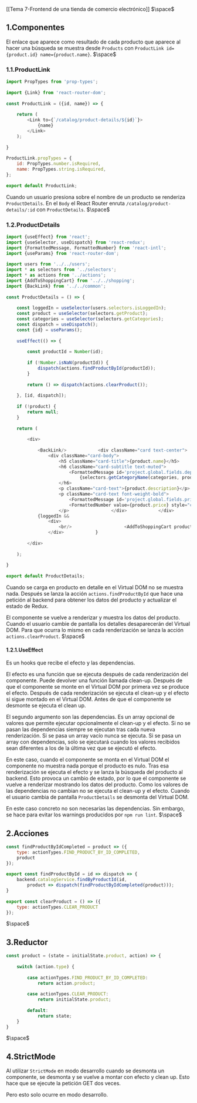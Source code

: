 [[Tema 7-Frontend de una tienda de comercio electrónico]]
$\space$
## 1.Componentes
El enlace que aparece como resultado de cada producto que aparece al hacer una búsqueda se muestra desde `Products` con `ProductLink id={product.id} name={product.name}`.
$\space$
### 1.1.ProductLink

```javascript
import PropTypes from 'prop-types';  
  
import {Link} from 'react-router-dom';  
  
const ProductLink = ({id, name}) => {  
      
    return (  
        <Link to={`/catalog/product-details/${id}`}>  
            {name}  
        </Link>  
    );  
  
}  
  
ProductLink.propTypes = {  
    id: PropTypes.number.isRequired,  
    name: PropTypes.string.isRequired,  
};  
  
export default ProductLink;
```

Cuando un usuario presiona sobre el nombre de un producto se renderiza `ProductDetails`. En el `Body` el React Router enruta `/catalog/product-details/:id` con `ProductDetails`.
$\space$
### 1.2.ProductDetails

```javascript
import {useEffect} from 'react';  
import {useSelector, useDispatch} from 'react-redux';  
import {FormattedMessage, FormattedNumber} from 'react-intl';  
import {useParams} from 'react-router-dom';  
  
import users from '../../users';  
import * as selectors from '../selectors';  
import * as actions from '../actions';  
import {AddToShoppingCart} from '../../shopping';  
import {BackLink} from '../../common';  
  
const ProductDetails = () => {  
  
    const loggedIn = useSelector(users.selectors.isLoggedIn);  
    const product = useSelector(selectors.getProduct);  
    const categories = useSelector(selectors.getCategories);  
    const dispatch = useDispatch();  
    const {id} = useParams();  
  
    useEffect(() => {  
  
        const productId = Number(id);  
  
        if (!Number.isNaN(productId)) {  
            dispatch(actions.findProductById(productId));  
        }  
  
        return () => dispatch(actions.clearProduct());  
  
    }, [id, dispatch]);  
  
    if (!product) {  
        return null;  
    }  
          
    return (  
  
        <div>  
  
            <BackLink/>            <div className="card text-center">  
                <div className="card-body">  
                    <h5 className="card-title">{product.name}</h5>  
                    <h6 className="card-subtitle text-muted">  
                        <FormattedMessage id='project.global.fields.department'/>:&nbsp;  
                            {selectors.getCategoryName(categories, product.categoryId)}  
                    </h6>  
                    <p className="card-text">{product.description}</p>  
                    <p className="card-text font-weight-bold">  
                        <FormattedMessage id='project.global.fields.price'/>{': '}  
                        <FormattedNumber value={product.price} style="currency" currency="EUR"/>  
                    </p>                </div>            </div>  
            {loggedIn &&   
                <div>  
                    <br/>                    <AddToShoppingCart productId={product.id}/>  
                </div>            }  
  
        </div>  
  
    );  
  
}  
  
export default ProductDetails;
```

Cuando se carga en producto en detalle en el Virtual DOM no se muestra nada. Después se lanza la acción `actions.findProductById` que hace una petición al backend para obtener los datos del producto y actualizar el estado de Redux.

El componente se vuelve a renderizar y muestra los datos del producto. Cuando el usuario cambie de pantalla los detalles desaparecerán del Virtual DOM. Para que ocurra lo mismo en cada renderización se lanza la acción `actions.clearProduct`.
$\space$
#### 1.2.1.UseEffect
Es un hooks que recibe el efecto y las dependencias.

El efecto es una función que se ejecuta después de cada renderización del componente. Puede devolver una función llamada clean-up. Después de que el componente se monte en el Virtual DOM por primera vez se produce el efecto. Después de cada renderización se ejecuta el clean-up y el efecto si sigue montado en el Virtual DOM. Antes de que el componente se desmonte se ejecuta el clean up.

El segundo argumento son las dependencias. Es un array opcional de valores que permite ejecutar opcionalmente el clean-up y el efecto. Si no se pasan las dependencias siempre se ejecutan tras cada nueva renderización. Si se pasa un array vacío nunca se ejecuta. Si se pasa un array con dependencias, solo se ejecutará cuando los valores recibidos sean diferentes a los de la última vez que se ejecutó el efecto.

En este caso, cuando el componente se monta en el Virtual DOM el componente no muestra nada porque el producto es nulo. Tras esa renderización se ejecuta el efecto y se lanza la búsqueda del producto al backend. Esto provoca un cambio de estado, por lo que el componente se vuelve a renderizar mostrando los datos del producto. Como los valores de las dependencias no cambian no se ejecuta el clean-up y el efecto.  Cuando el usuario cambia de pantalla `ProductDetails` se desmonta del Virtual DOM.

En este caso concreto no son necesarias las dependencias. Sin embargo, se hace para evitar los warnings producidos por `npm run lint`.
 $\space$
## 2.Acciones

```javascript
const findProductByIdCompleted = product => ({  
    type: actionTypes.FIND_PRODUCT_BY_ID_COMPLETED,  
    product  
});  
      
export const findProductById = id => dispatch => {  
    backend.catalogService.findByProductId(id,  
        product => dispatch(findProductByIdCompleted(product)));  
}  
  
export const clearProduct = () => ({  
    type: actionTypes.CLEAR_PRODUCT  
});
```
$\space$
## 3.Reductor

```javascript
const product = (state = initialState.product, action) => {  
  
    switch (action.type) {  
  
        case actionTypes.FIND_PRODUCT_BY_ID_COMPLETED:  
            return action.product;  
  
        case actionTypes.CLEAR_PRODUCT:  
            return initialState.product;  
  
        default:  
            return state; 
    }  
}
```
$\space$
## 4.StrictMode
Al utilizar `StrictMode` en modo desarrollo cuando se desmonta un componente, se desmonta y se vuelve a montar con efecto y clean up. Esto hace que se ejecute la petición GET dos veces. 

Pero esto solo ocurre en modo desarrollo.